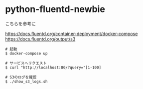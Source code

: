 # python-fluentd-newbie

こちらを参考に

https://docs.fluentd.org/container-deployment/docker-compose
https://docs.fluentd.org/output/s3

```shell
# 起動
$ docker-compose up

# サービスへリクエスト
$ curl "http://localhost:80/?query="[1-100]

# S3のログを確認
$ ./show_s3_logs.sh
```
